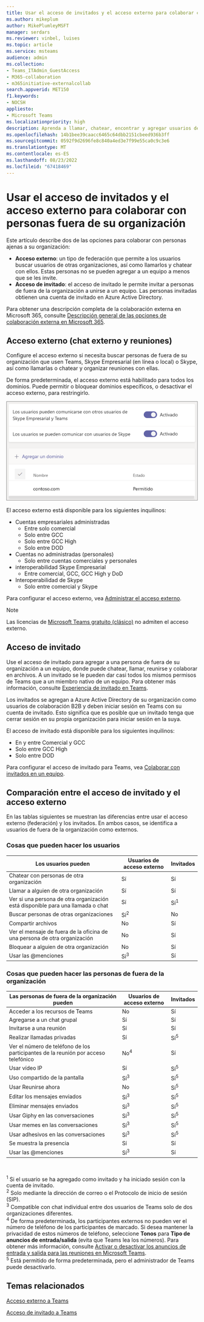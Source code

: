 ```yaml
---
title: Usar el acceso de invitados y el acceso externo para colaborar con personas fuera de su organización
ms.author: mikeplum
author: MikePlumleyMSFT
manager: serdars
ms.reviewer: vinbel, luises
ms.topic: article
ms.service: msteams
audience: admin
ms.collection:
- Teams_ITAdmin_GuestAccess
- M365-collaboration
- m365initiative-externalcollab
search.appverid: MET150
f1.keywords:
- NOCSH
appliesto:
- Microsoft Teams
ms.localizationpriority: high
description: Aprenda a llamar, chatear, encontrar y agregar usuarios de fuera de la organización en Microsoft Teams utilizando el acceso externo y el acceso de invitados.
ms.openlocfilehash: 14b1bee39caacc6465c64dbb2151cbeed936b3ff
ms.sourcegitcommit: 0592f9d2696fe8c840a4ed3e7f99e55ca0c9c3e6
ms.translationtype: MT
ms.contentlocale: es-ES
ms.lasthandoff: 08/23/2022
ms.locfileid: "67418469"
---
```

# <a name="use-guest-access-and-external-access-to-collaborate-with-people-outside-your-organization"></a>Usar el acceso de invitados y el acceso externo para colaborar con personas fuera de su organización

Este artículo describe dos de las opciones para colaborar con personas ajenas a su organización:

- **Acceso externo**: un tipo de federación que permite a los usuarios buscar usuarios de otras organizaciones, así como llamarlos y chatear con ellos. Estas personas no se pueden agregar a un equipo a menos que se les invite.
- **Acceso de invitado**: el acceso de invitado le permite invitar a personas de fuera de la organización a unirse a un equipo. Las personas invitadas obtienen una cuenta de invitado en Azure Active Directory.

Para obtener una descripción completa de la colaboración externa en Microsoft 365, consulte [Descripción general de las opciones de colaboración externa en Microsoft 365](/microsoft-365/enterprise/external-guest-access).

## <a name="external-access-external-chat-and-meetings"></a>Acceso externo (chat externo y reuniones)

Configure el acceso externo si necesita buscar personas de fuera de su organización que usen Teams, Skype Empresarial (en línea o local) o Skype, así como llamarlas o chatear y organizar reuniones con ellas. 

De forma predeterminada, el acceso externo está habilitado para todos los dominios. Puede permitir o bloquear dominios específicos, o desactivar el acceso externo, para restringirlo.

![Captura de pantalla de la configuración de acceso externo.](media/external-access-federation-settings.png)

El acceso externo está disponible para los siguientes inquilinos:
- Cuentas empresariales administradas
     - Entre solo comercial
     - Solo entre GCC
     - Solo entre GCC High
     - Solo entre DOD
- Cuentas no administradas (personales)
     - Solo entre cuentas comerciales y personales
- interoperabilidad Skype Empresarial
     - Entre comercial, GCC, GCC High y DoD
- Interoperabilidad de Skype
     - Solo entre comercial y Skype

Para configurar el acceso externo, vea [Administrar el acceso externo](manage-external-access.md). 

>[!NOTE]
> Las licencias de [Microsoft Teams gratuito (clásico)](https://support.microsoft.com/office/welcome-to-microsoft-teams-free-classic-6d79a648-6913-4696-9237-ed13de64ae3c) no admiten el acceso externo.

## <a name="guest-access"></a>Acceso de invitado

Use el acceso de invitado para agregar a una persona de fuera de su organización a un equipo, donde puede chatear, llamar, reunirse y colaborar en archivos. A un invitado se le pueden dar casi todos los mismos permisos de Teams que a un miembro nativo de un equipo. Para obtener más información, consulte [Experiencia de invitado en Teams](guest-experience.md).

Los invitados se agregan a Azure Active Directory de su organización como usuarios de colaboración B2B y deben iniciar sesión en Teams con su cuenta de invitado. Esto significa que es posible que un invitado tenga que cerrar sesión en su propia organización para iniciar sesión en la suya.

El acceso de invitado está disponible para los siguientes inquilinos:

- En y entre Comercial y GCC
- Solo entre GCC High
- Solo entre DOD

Para configurar el acceso de invitado para Teams, vea [Colaborar con invitados en un equipo](/microsoft-365/solutions/collaborate-as-team).

## <a name="compare-external-and-guest-access"></a>Comparación entre el acceso de invitado y el acceso externo

En las tablas siguientes se muestran las diferencias entre usar el acceso externo (federación) y los invitados. En ambos casos, se identifica a usuarios de fuera de la organización como externos.

### <a name="things-your-users-can-do"></a>Cosas que pueden hacer los usuarios

| Los usuarios pueden | Usuarios de acceso externo | Invitados |
|---------|-----------------------|--------------------|
| Chatear con personas de otra organización | Sí | Sí |
| Llamar a alguien de otra organización | Sí | Sí |
| Ver si una persona de otra organización está disponible para una llamada o chat | Sí | Sí<sup>1</sup> |
| Buscar personas de otras organizaciones | Sí<sup>2</sup> | No |
| Compartir archivos | No | Sí |
| Ver el mensaje de fuera de la oficina de una persona de otra organización | No | Sí |
| Bloquear a alguien de otra organización  | No | Sí |
| Usar las @menciones | Sí<sup>3</sup> | Sí |

### <a name="things-people-outside-your-organization-can-do"></a>Cosas que pueden hacer las personas de fuera de la organización

| Las personas de fuera de la organización pueden | Usuarios de acceso externo | Invitados |
|---------|-----------------------|--------------------|
| Acceder a los recursos de Teams | No | Sí |
| Agregarse a un chat grupal | Sí | Sí |
| Invitarse a una reunión | Sí | Sí |
| Realizar llamadas privadas | Sí | Sí<sup>5</sup> |
| Ver el número de teléfono de los participantes de la reunión por acceso telefónico | No<sup>4</sup> | Sí |
| Usar vídeo IP | Sí | Sí<sup>5</sup> |
| Uso compartido de la pantalla | Sí<sup>3</sup> | Sí<sup>5</sup> |
| Usar Reunirse ahora | No | Sí<sup>5</sup> |
| Editar los mensajes enviados | Sí<sup>3</sup> | Sí<sup>5</sup> |
| Eliminar mensajes enviados | Sí<sup>3</sup> | Sí<sup>5</sup> |
| Usar Giphy en las conversaciones | Sí<sup>3</sup> | Sí<sup>5</sup> |
| Usar memes en las conversaciones | Sí<sup>3</sup> | Sí<sup>5</sup> |
| Usar adhesivos en las conversaciones | Sí<sup>3</sup> | Sí<sup>5</sup> |
| Se muestra la presencia | Sí | Sí |
| Usar las @menciones | Sí<sup>3</sup> | Sí |

<br>

<sup>1</sup> Si el usuario se ha agregado como invitado y ha iniciado sesión con la cuenta de invitado.<br>
<sup>2</sup> Solo mediante la dirección de correo o el Protocolo de inicio de sesión (SIP).<br>
<sup>3</sup> Compatible con chat individual entre dos usuarios de Teams solo de dos organizaciones diferentes. <br>
<sup>4</sup> De forma predeterminada, los participantes externos no pueden ver el número de teléfono de los participantes de marcado. Si desea mantener la privacidad de estos números de teléfono, seleccione **Tonos** para **Tipo de anuncios de entrada/salida** (evita que Teams lea los números). Para obtener más información, consulte [Activar o desactivar los anuncios de entrada y salida para las reuniones en Microsoft Teams](turn-on-or-off-entry-and-exit-announcements-for-meetings-in-teams.md). <br>
<sup>5</sup> Está permitido de forma predeterminada, pero el administrador de Teams puede desactivarlo.

## <a name="related-topics"></a>Temas relacionados

[Acceso externo a Teams](manage-external-access.md)

[Acceso de invitado a Teams](guest-access.md)
